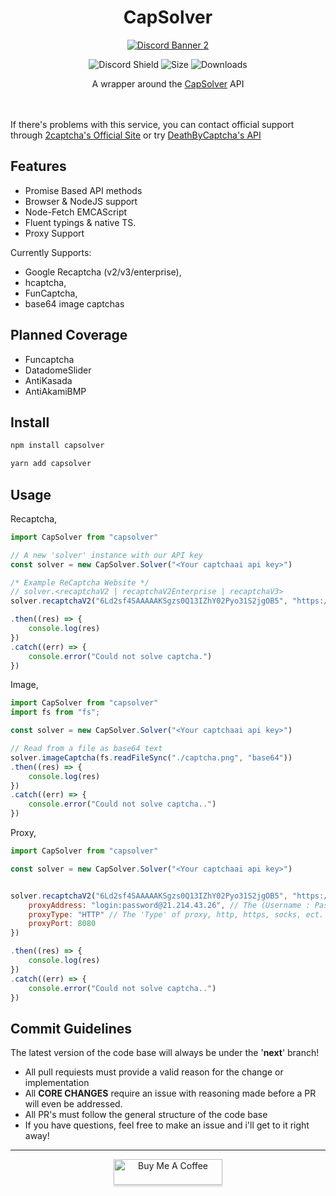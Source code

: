 <center>
    <h1>
        CapSolver
    </h1>


<a href="https://discord.gg/tamVs2Ujrf">
    <img src="https://discordapp.com/api/guilds/769020183540400128/widget.png?style=banner2" alt="Discord Banner 2"/>
</a>

![Discord Shield](https://img.shields.io/github/commit-activity/m/furry/capsolver)
![Size](https://img.shields.io/bundlephobia/min/capsolver)
![Downloads](https://img.shields.io/npm/dw/capsolver)

</center>

<center>A wrapper around the <a href="https://capsolver.com/">CapSolver</a> API</center>
<br>
<br>

If there's problems with this service, you can contact official support through [2captcha's Official Site](https://github.com/2captcha) or try [DeathByCaptcha's API](https://github.com/furry/DeathByCaptcha)

## Features
- Promise Based API methods
- Browser & NodeJS support
- Node-Fetch EMCAScript
- Fluent typings & native TS.
- Proxy Support

Currently Supports:
- Google Recaptcha (v2/v3/enterprise),
- hcaptcha,
- FunCaptcha,
- base64 image captchas

## Planned Coverage
- Funcaptcha
- DatadomeSlider
- AntiKasada
- AntiAkamiBMP

## Install

```sh
npm install capsolver
```
```sh
yarn add capsolver
```

## Usage


Recaptcha,
```js
import CapSolver from "capsolver"

// A new 'solver' instance with our API key
const solver = new CapSolver.Solver("<Your captchaai api key>")

/* Example ReCaptcha Website */
// solver.<recaptchaV2 | recaptchaV2Enterprise | recaptchaV3>
solver.recaptchaV2("6Ld2sf4SAAAAAKSgzs0Q13IZhY02Pyo31S2jgOB5", "https://patrickhlauke.github.io/recaptcha/")

.then((res) => {
    console.log(res)
})
.catch((err) => {
    console.error("Could not solve captcha.")
})
```

Image,
```js
import CapSolver from "capsolver"
import fs from "fs";

const solver = new CapSolver.Solver("<Your captchaai api key>")

// Read from a file as base64 text
solver.imageCaptcha(fs.readFileSync("./captcha.png", "base64"))
.then((res) => {
    console.log(res)
})
.catch((err) => {
    console.error("Could not solve captcha..")
})
```

Proxy,
```js
import CapSolver from "capsolver"

const solver = new CapSolver.Solver("<Your captchaai api key>")


solver.recaptchaV2("6Ld2sf4SAAAAAKSgzs0Q13IZhY02Pyo31S2jgOB5", "https://patrickhlauke.github.io/recaptcha/", {
    proxyAddress: "login:password@21.214.43.26", // The (Username : Password @ Address) of our chosen proxy
    proxyType: "HTTP" // The 'Type' of proxy, http, https, socks, ect.
    proxyPort: 8080
})

.then((res) => {
    console.log(res)
})
.catch((err) => {
    console.error("Could not solve captcha..")
})
```

## Commit Guidelines

The latest version of the code base will always be under the '**next**' branch!

- All pull requiests must provide a valid reason for the change or implementation
- All **CORE CHANGES** require an issue with reasoning made before a PR will even be addressed.
- All PR's must follow the general structure of the code base
- If you have questions, feel free to make an issue and i'll get to it right away!

<hr>
<div style="text-align: center">
<a href="https://www.buymeacoffee.com/ether" target="_blank"><img src="https://www.buymeacoffee.com/assets/img/custom_images/orange_img.png" alt="Buy Me A Coffee" style="height: 41px !important;width: 174px !important;box-shadow: 0px 3px 2px 0px rgba(190, 190, 190, 0.5) !important;-webkit-box-shadow: 0px 3px 2px 0px rgba(190, 190, 190, 0.5) !important;" ></a>
</div>
